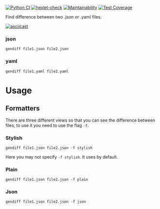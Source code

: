 [![Python CI](https://github.com/a-yanovskiy/python-project-lvl2/actions/workflows/pyci.yml/badge.svg)](https://github.com/a-yanovskiy/python-project-lvl2/actions)
[![hexlet-check](https://github.com/a-yanovskiy/python-project-lvl2/actions/workflows/hexlet-check.yml/badge.svg)](https://github.com/a-yanovskiy/python-project-lvl2/actions/workflows/hexlet-check.yml)
[![Maintainability](https://api.codeclimate.com/v1/badges/87e61e5ad46a30363ef3/maintainability)](https://codeclimate.com/github/a-yanovskiy/python-project-lvl2/maintainability)
[![Test Coverage](https://api.codeclimate.com/v1/badges/87e61e5ad46a30363ef3/test_coverage)](https://codeclimate.com/github/a-yanovskiy/python-project-lvl2/test_coverage)

Find difference between two .json or .yaml files.

[![asciicast](https://asciinema.org/a/wTbglsVGk8Jd9h5fxbkUtjp8K.svg)](https://asciinema.org/a/wTbglsVGk8Jd9h5fxbkUtjp8K)

### json

```commandline
gendiff file1.json file2.json
```

### yaml

```commandline
gendiff file1.yaml file2.yaml
```

# Usage

## Formatters

There are three different views so that you can see the difference between files, to use it you need to use the
flag `-f`.

### Stylish

```commandline
gendiff file1.json file2.json -f stylish
```

Here you may not specify `-f stylish`. It uses by default.

### Plain

```commandline
gendiff file1.json file2.json -f plain
```

### Json

```commandline
gendiff file1.json file2.json -f json
```
